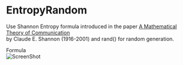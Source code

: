# EntropyRandom

Use Shannon Entropy formula introduced in the paper [A Mathematical Theory of Communication ](http://www.mast.queensu.ca/~math474/shannon1948.pdf)  
by Claude E. Shannon (1916-2001) and rand() for random generation.

Formula  
![ScreenShot](http://www.shannonentropy.netmark.pl/wp-content/uploads/2012/02/shannon_entropy_formula.png)
